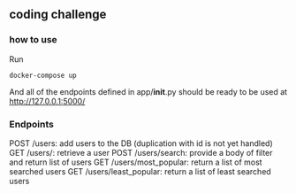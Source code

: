 ## coding challenge

### how to use

Run 
```
docker-compose up
```
And all of the endpoints defined in app/__init__.py should be ready to be used at http://127.0.0.1:5000/

### Endpoints

POST /users: add users to the DB (duplication with id is not yet handled)
GET /users/<id>: retrieve a user
POST /users/search: provide a body of filter and return list of users
GET /users/most_popular: return a list of most searched users
GET /users/least_popular: return a list of least searched users
